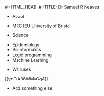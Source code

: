 #+HTML_HEAD: <link rel="stylesheet" type="text/css" href="https://gongzhitaao.org/orgcss/org.css"/>
#+TITLE: Dr Samuel R Neaves 

* About

- MRC IEU University of Bristol 

* Science
- Epidemiology
- Bioinformatics
- Logic programming
- Machine Learning

* Walruses

[[yt:OjA36WMaGq4]]

* Add something else
<!--stackedit_data:
eyJoaXN0b3J5IjpbLTE3ODkyOTE5NzZdfQ==
-->